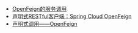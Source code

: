 


* [OpenFeign的服务调用](https://www.jianshu.com/p/7d45185ae7f1)
* [声明式RESTful客户端：Spring Cloud OpenFeign](https://weread.qq.com/web/reader/c9932ea07163ff6ac993e0dk8e232ec02198e296a067180)
* [声明式调用——OpenFeign](https://weread.qq.com/web/reader/2fe329c071e041322feb53dkaab325601eaab3238922e53)
